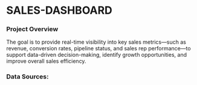 # SALES-DASHBOARD

### Project Overview

The goal is to provide real-time visibility into key sales metrics—such as revenue, conversion rates, pipeline status, and sales rep performance—to support data-driven decision-making, identify growth opportunities, and improve overall sales efficiency.

### Data Sources:
